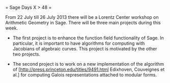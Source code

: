= Sage Days X > 48 =

From 22 July till 26 July 2013 there will be a Lorentz Center workshop on Arithmetic Geometry in Sage. There will be three main projects during this week.

* The first project is to enhance the function field functionality of Sage. In particular, it is important to have algorithms for computing with Jacobians of algebraic curves. This project is motivated by the other two projects.

* The second project is to work on a new implementation of the algorithm of [http://press.princeton.edu/titles/9491.html Edixhoven,
Couveignes et al.] for computing Galois representations attached to modular forms. 
